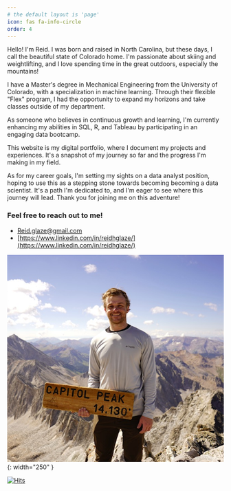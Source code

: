 ```yaml
---
# the default layout is 'page'
icon: fas fa-info-circle
order: 4
---
```



Hello! I'm Reid. I was born and raised in North Carolina, but these days, I call the beautiful state of Colorado home. I'm passionate about skiing and weightlifting, and I love spending time in the great outdoors, especially the mountains!

I have a Master's degree in Mechanical Engineering from the University of Colorado, with a specialization in machine learning. Through their flexible "Flex" program, I had the opportunity to expand my horizons and take classes outside of my department.

As someone who believes in continuous growth and learning, I'm currently enhancing my abilities in SQL, R, and Tableau by participating in an engaging data bootcamp. 

This website is my digital portfolio, where I document my projects and experiences. It's a snapshot of my journey so far and the progress I'm making in my field.

As for my career goals, I'm setting my sights on a data analyst position, hoping to use this as a stepping stone towards becoming becoming a data scientist. It's a path I'm dedicated to, and I'm eager to see where this journey will lead. Thank you for joining me on this adventure!

### Feel free to reach out to me!
* Reid.glaze@gmail.com
* [https://www.linkedin.com/in/reidhglaze/](https://www.linkedin.com/in/reidhglaze/)

![by origin](/assets/images/mountains.jpg){: width="250" }


[![Hits](https://hits.sh/reidglaze.github.io.svg)](https://hits.sh/reidglaze.github.io/)